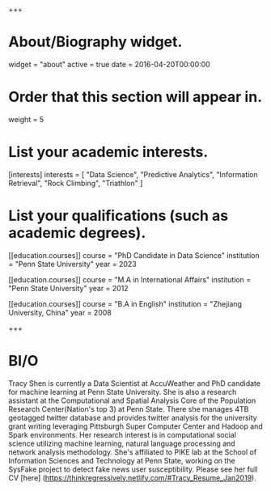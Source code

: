 +++
# About/Biography widget.
widget = "about"
active = true
date = 2016-04-20T00:00:00

# Order that this section will appear in.
weight = 5

# List your academic interests.
[interests]
  interests = [
    "Data Science",
    "Predictive Analytics",
    "Information Retrieval",
    "Rock Climbing",
    "Triathlon"
  ]

# List your qualifications (such as academic degrees).
[[education.courses]]
  course = "PhD Candidate in Data Science"
  institution = "Penn State University"
  year = 2023

[[education.courses]]
  course = "M.A in International Affairs"
  institution = "Penn State University"
  year = 2012

[[education.courses]]
  course = "B.A in English"
  institution = "Zhejiang University, China"
  year = 2008
 
+++

# BI/O

Tracy Shen is currently a Data Scientist at AccuWeather and PhD candidate for machine learning at Penn State University. She is also a research assistant at the Computational and Spatial Analysis Core of the Population Research Center(Nation's top 3) at Penn State. There she manages 4TB geotagged twitter database and provides twitter analysis for the university grant writing leveraging Pittsburgh Super Computer Center and Hadoop and Spark environments. Her research interest is in computational social science utilizing machine learning, natural language processing and network analysis methodology. She's affiliated to PIKE lab at the School of Information Sciences and Technology at Penn State, working on the SysFake project to detect fake news user susceptibility. Please see her full CV [here] (https://thinkregressively.netlify.com/#Tracy_Resume_Jan2019).


